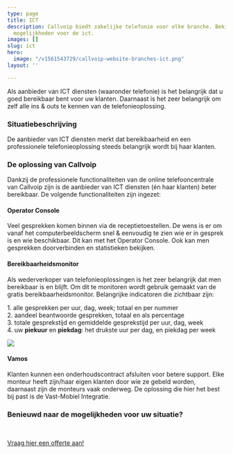 ```yaml
---
type: page
title: ICT
description: Callvoip biedt zakelijke telefonie voor elke branche. Bekijk hier de
  mogelijkheden voor de ict.
images: []
slug: ict
hero:
  image: "/v1561543729/callvoip-website-branches-ict.png"
layout: ''

---
```

Als aanbieder van ICT diensten (waaronder telefonie) is het belangrijk dat u goed bereikbaar bent voor uw klanten. Daarnaast is het zeer belangrijk om zelf alle ins & outs te kennen van de telefonieoplossing.

### Situatiebeschrijving

De aanbieder van ICT diensten merkt dat bereikbaarheid en een professionele telefonieoplossing steeds belangrijk wordt bij haar klanten. 

### De oplossing van Callvoip

Dankzij de professionele functionaliteiten van de online telefooncentrale van Callvoip zijn is de aanbieder van ICT diensten (én haar klanten) beter bereikbaar. De volgende functionaliteiten zijn ingezet:

#### Operator Console

Veel gesprekken komen binnen via de receptietoestellen. De wens is er om vanaf het computerbeeldscherm snel & eenvoudig te zien wie er in gesprek is en wie beschikbaar. Dit kan met het Operator Console. Ook kan men gesprekken doorverbinden en statistieken bekijken.

#### Bereikbaarheidsmonitor

Als wederverkoper van telefonieoplossingen is het zeer belangrijk dat men bereikbaar is en blijft. Om dit te monitoren wordt gebruik gemaakt van de gratis bereikbaarheidsmonitor. Belangrijke indicatoren die zichtbaar zijn:

1\. alle gesprekken per uur, dag, week; totaal en per nummer  
2\. aandeel beantwoorde gesprekken, totaal en als percentage  
3\. totale gesprekstijd en gemiddelde gesprekstijd per uur, dag, week  
4\. uw **piekuur** en **piekdag**: het drukste uur per dag, en piekdag per week  
  
![](https://res.cloudinary.com/callvoip/image/upload/v1563355159/callvoip-website-bereikbaarheidsmonitor2.png)

#### Vamos

Klanten kunnen een onderhoudscontract afsluiten voor betere support. Elke monteur heeft zijn/haar eigen klanten door wie ze gebeld worden, daarnaast zijn de monteurs vaak onderweg. De oplossing die hier het best bij past is de Vast-Mobiel Integratie. 

### Benieuwd naar de mogelijkheden voor uw situatie?

<br>

<a href="/offerte/" class="button">Vraag hier een offerte aan!</a>